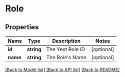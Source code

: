 # Role

## Properties
Name | Type | Description | Notes
------------ | ------------- | ------------- | -------------
**id** | **string** | The Yext Role ID | [optional] 
**name** | **string** | The Role&#39;s Name | [optional] 

[[Back to Model list]](../README.md#documentation-for-models) [[Back to API list]](../README.md#documentation-for-api-endpoints) [[Back to README]](../README.md)


